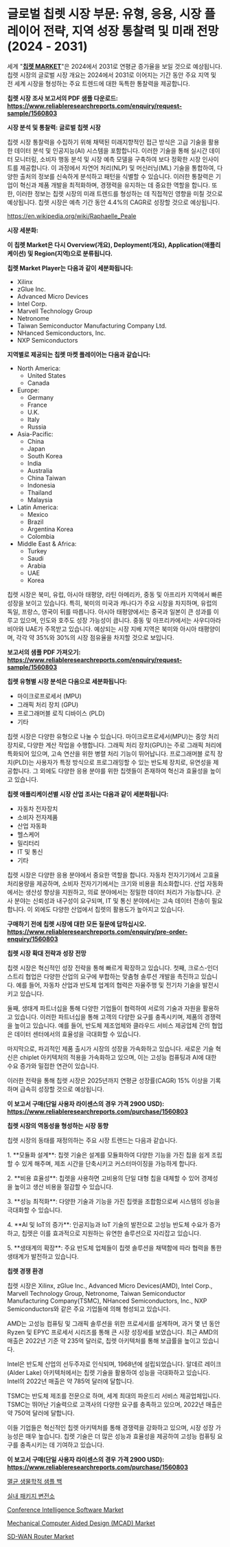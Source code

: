 <p><h1>글로벌 칩렛 시장 부문: 유형, 응용, 시장 플레이어 전략, 지역 성장 통찰력 및 미래 전망 (2024 - 2031)</h1></p><p>세계 "<strong><a href="https://www.reliableresearchreports.com/chiplets-r1560803">칩렛 MARKET</a></strong>"은 2024에서 2031로 연평균 증가율을 보일 것으로 예상됩니다. 칩렛 시장의 글로벌 시장 개요는 2024에서 2031로 이어지는 기간 동안 주요 지역 및 전 세계 시장을 형성하는 주요 트렌드에 대한 독특한 통찰력을 제공합니다.</p>
<p><strong>칩렛 시장 조사 보고서의 PDF 샘플 다운로드: <a href="https://www.reliableresearchreports.com/enquiry/request-sample/1560803">https://www.reliableresearchreports.com/enquiry/request-sample/1560803</a></strong></p>
<p><strong>시장 분석 및 통찰력: 글로벌 칩렛 시장</strong></p>
<p><p>칩렛 시장 통찰력을 수집하기 위해 채택된 미래지향적인 접근 방식은 고급 기술을 활용한 데이터 분석 및 인공지능(AI) 시스템을 포함합니다. 이러한 기술을 통해 실시간 데이터 모니터링, 소비자 행동 분석 및 시장 예측 모델을 구축하여 보다 정확한 시장 인사이트를 제공합니다. 이 과정에서 자연어 처리(NLP) 및 머신러닝(ML) 기술을 통합하여, 다양한 출처의 정보를 신속하게 분석하고 패턴을 식별할 수 있습니다. 이러한 통찰력은 기업이 혁신과 제품 개발을 최적화하며, 경쟁력을 유지하는 데 중요한 역할을 합니다. 또한, 이러한 정보는 칩렛 시장의 미래 트렌드를 형성하는 데 직접적인 영향을 미칠 것으로 예상됩니다. 칩렛 시장은 예측 기간 동안 4.4%의 CAGR로 성장할 것으로 예상됩니다.</p></p>
<p><a href="%7CAUTHORITHY_DOMAIN_URL%7C">https://en.wikipedia.org/wiki/Raphaelle_Peale</a></p>
<p><strong>시장 세분화:</strong></p>
<p><strong>이 칩렛 Market은 다시 Overview(개요), Deployment(개요), Application(애플리케이션) 및 Region(지역)으로 분류됩니다.</strong></p>
<p><strong>칩렛 Market Player는 다음과 같이 세분화됩니다:</strong></p>
<p><ul><li>Xilinx</li><li>zGlue Inc.</li><li>Advanced Micro Devices</li><li>Intel Corp.</li><li>Marvell Technology Group</li><li>Netronome</li><li>Taiwan Semiconductor Manufacturing Company Ltd.</li><li>NHanced Semiconductors, Inc.</li><li>NXP Semiconductors</li></ul></p>
<p><strong>지역별로 제공되는 칩렛 마켓 플레이어는 다음과 같습니다:</strong></p>
<p><ul>
    <li>
        North America:
        <ul>
            <li>United States</li>
            <li>Canada</li>
        </ul>
    </li>
    <li>
        Europe:
        <ul>
            <li>Germany</li>
            <li>France</li>
            <li>U.K.</li>
            <li>Italy</li>
            <li>Russia</li>
        </ul>
    </li>
    <li>
        Asia-Pacific:
        <ul>
            <li>China</li>
            <li>Japan</li>
            <li>South Korea</li>
            <li>India</li>
            <li>Australia</li>
            <li>China Taiwan</li>
            <li>Indonesia</li>
            <li>Thailand</li>
            <li>Malaysia</li>
        </ul>
    </li>
    <li>
        Latin America:
        <ul>
            <li>Mexico</li>
            <li>Brazil</li>
            <li>Argentina Korea</li>
            <li>Colombia</li>
        </ul>
    </li>
    <li>
        Middle East & Africa:
        <ul>
            <li>Turkey</li>
            <li>Saudi</li>
            <li>Arabia</li>
            <li>UAE</li>
            <li>Korea</li>
        </ul>
    </li>
    </ul></p>
<p><p>칩렛 시장은 북미, 유럽, 아시아 태평양, 라틴 아메리카, 중동 및 아프리카 지역에서 빠른 성장을 보이고 있습니다. 특히, 북미의 미국과 캐나다가 주요 시장을 차지하며, 유럽의 독일, 프랑스, 영국이 뒤를 따릅니다. 아시아 태평양에서는 중국과 일본이 큰 성과를 이루고 있으며, 인도와 호주도 성장 가능성이 큽니다. 중동 및 아프리카에서는 사우디아라비아와 UAE가 주목받고 있습니다. 예상되는 시장 지배 지역은 북미와 아시아 태평양이며, 각각 약 35%와 30%의 시장 점유율을 차지할 것으로 보입니다.</p></p>
<p><strong>보고서의 샘플 PDF 가져오기: <a href="https://www.reliableresearchreports.com/enquiry/request-sample/1560803">https://www.reliableresearchreports.com/enquiry/request-sample/1560803</a></strong></p>
<p><strong>칩렛 유형별 시장 분석은 다음으로 세분화됩니다:</strong></p>
<p><ul><li>마이크로프로세서 (MPU)</li><li>그래픽 처리 장치 (GPU)</li><li>프로그래머블 로직 디바이스 (PLD)</li><li>기타</li></ul></p>
<p><p>칩렛 시장은 다양한 유형으로 나눌 수 있습니다. 마이크로프로세서(MPU)는 중앙 처리 장치로, 다양한 계산 작업을 수행합니다. 그래픽 처리 장치(GPU)는 주로 그래픽 처리에 특화되어 있으며, 고속 연산을 위한 병렬 처리 기능이 뛰어납니다. 프로그래머블 로직 장치(PLD)는 사용자가 특정 방식으로 프로그래밍할 수 있는 반도체 장치로, 유연성을 제공합니다. 그 외에도 다양한 응용 분야를 위한 칩렛들이 존재하여 혁신과 효율성을 높이고 있습니다.</p></p>
<p><strong>칩렛 애플리케이션별 시장 산업 조사는 다음과 같이 세분화됩니다:</strong></p>
<p><ul><li>자동차 전자장치</li><li>소비자 전자제품</li><li>산업 자동화</li><li>헬스케어</li><li>밀리터리</li><li>IT 및 통신</li><li>기타</li></ul></p>
<p><p>칩렛 시장은 다양한 응용 분야에서 중요한 역할을 합니다. 자동차 전자기기에서 고효율 처리용량을 제공하며, 소비자 전자기기에서는 크기와 비용을 최소화합니다. 산업 자동화에서는 생산성 향상을 지원하고, 의료 분야에서는 정밀한 데이터 처리가 가능합니다. 군사 분야는 신뢰성과 내구성이 요구되며, IT 및 통신 분야에서는 고속 데이터 전송이 필요합니다. 이 외에도 다양한 산업에서 칩렛의 활용도가 높아지고 있습니다.</p></p>
<p><strong>구매하기 전에 칩렛 시장에 대한 모든 질문에 답하십시오. <a href="https://www.reliableresearchreports.com/enquiry/pre-order-enquiry/1560803">https://www.reliableresearchreports.com/enquiry/pre-order-enquiry/1560803</a></strong></p>
<p><strong>칩렛 시장 확대 전략과 성장 전망</strong></p>
<p><p>칩렛 시장은 혁신적인 성장 전략을 통해 빠르게 확장하고 있습니다. 첫째, 크로스-인더스트리 협업은 다양한 산업의 요구에 부합하는 맞춤형 솔루션 개발을 촉진하고 있습니다. 예를 들어, 자동차 산업과 반도체 업계의 협력은 자율주행 및 전기차 기술을 발전시키고 있습니다.</p><p>둘째, 생태계 파트너십을 통해 다양한 기업들이 협력하여 서로의 기술과 자원을 활용하고 있습니다. 이러한 파트너십을 통해 고객의 다양한 요구를 충족시키며, 제품의 경쟁력을 높이고 있습니다. 예를 들어, 반도체 제조업체와 클라우드 서비스 제공업체 간의 협업은 데이터 센터에서의 효율성을 극대화할 수 있습니다.</p><p>마지막으로, 파괴적인 제품 출시가 시장의 성장을 가속화하고 있습니다. 새로운 기술 혁신은 chiplet 아키텍처의 적용을 가속화하고 있으며, 이는 고성능 컴퓨팅과 AI에 대한 수요 증가와 밀접한 연관이 있습니다.</p><p>이러한 전략을 통해 칩렛 시장은 2025년까지 연평균 성장률(CAGR) 15% 이상을 기록하며 급속히 성장할 것으로 예상됩니다.</p></p>
<p><strong>이 보고서 구매(단일 사용자 라이센스의 경우 가격 2900 USD): <a href="https://www.reliableresearchreports.com/purchase/1560803">https://www.reliableresearchreports.com/purchase/1560803</a></strong></p>
<p><strong>칩렛 시장의 역동성을 형성하는 시장 동향</strong></p>
<p><p>칩렛 시장의 동태를 재정의하는 주요 시장 트렌드는 다음과 같습니다.</p><p>1. **모듈화 설계**: 칩렛 기술은 설계를 모듈화하여 다양한 기능을 가진 칩을 쉽게 조립할 수 있게 해주며, 제조 시간을 단축시키고 커스터마이징을 가능하게 합니다.</p><p>2. **비용 효율성**: 칩렛을 사용하면 고비용의 단일 대형 칩을 대체할 수 있어 경제성을 높이고 생산 비용을 절감할 수 있습니다.</p><p>3. **성능 최적화**: 다양한 기술과 기능을 가진 칩렛을 조합함으로써 시스템의 성능을 극대화할 수 있습니다. </p><p>4. **AI 및 IoT의 증가**: 인공지능과 IoT 기술의 발전으로 고성능 반도체 수요가 증가하고, 칩렛은 이를 효과적으로 지원하는 유연한 솔루션으로 자리잡고 있습니다. </p><p>5. **생태계의 확장**: 주요 반도체 업체들이 칩렛 솔루션을 채택함에 따라 협력을 통한 생태계가 발전하고 있습니다.</p></p>
<p><strong>칩렛 경쟁 환경</strong></p>
<p><p>칩렛 시장은 Xilinx, zGlue Inc., Advanced Micro Devices(AMD), Intel Corp., Marvell Technology Group, Netronome, Taiwan Semiconductor Manufacturing Company(TSMC), NHanced Semiconductors, Inc., NXP Semiconductors와 같은 주요 기업들에 의해 형성되고 있습니다. </p><p>AMD는 고성능 컴퓨팅 및 그래픽 솔루션을 위한 프로세서를 설계하며, 과거 몇 년 동안 Ryzen 및 EPYC 프로세서 시리즈를 통해 큰 시장 성장세를 보였습니다. 최근 AMD의 매출은 2022년 기준 약 235억 달러로, 칩렛 아키텍처를 통해 보급률을 높이고 있습니다.</p><p>Intel은 반도체 산업의 선두주자로 인식되며, 1968년에 설립되었습니다. 알데르 레이크(Alder Lake) 아키텍처에서는 칩렛 기술을 활용하여 성능을 극대화하고 있습니다. Intel의 2022년 매출은 약 785억 달러에 달합니다.</p><p>TSMC는 반도체 제조를 전문으로 하며, 세계 최대의 파운드리 서비스 제공업체입니다. TSMC는 뛰어난 기술력으로 고객사의 다양한 요구를 충족하고 있으며, 2022년 매출은 약 750억 달러에 달합니다. </p><p>이들 기업들은 혁신적인 칩렛 아키텍처를 통해 경쟁력을 강화하고 있으며, 시장 성장 가능성은 매우 높습니다. 칩렛 기술은 더 많은 성능과 효율성을 제공하여 고성능 컴퓨팅 요구를 충족시키는 데 기여하고 있습니다.</p></p>
<p><strong>이 보고서 구매(단일 사용자 라이센스의 경우 가격 2900 USD): <a href="https://www.reliableresearchreports.com/purchase/1560803">https://www.reliableresearchreports.com/purchase/1560803</a></strong></p>
<p><p><a href="https://medium.com/@iansanftyord09878/%EC%84%B8%EA%B3%84-sterile-biological-sample-bags-market-%EC%9D%80-2024%EC%97%90%EC%84%9C-2031%EB%A1%9C-%EC%97%B0%ED%8F%89%EA%B7%A0-%EC%A6%9D%EA%B0%80%EC%9C%A8%EC%9D%84-%EB%B3%B4%EC%9D%BC-%EA%B2%83%EC%9C%BC%EB%A1%9C-%EC%98%88%EC%83%81%EB%90%A9%EB%8B%88%EB%8B%A4-e893e0d43adb">멸균 생물학적 샘플 백</a></p><p><a href="https://medium.com/@iansanftyord09878/%EC%84%B8%EA%B3%84-indoor-packaged-substation-market-%EC%9D%80-2024%EC%97%90%EC%84%9C-2031%EB%A1%9C-%EC%97%B0%ED%8F%89%EA%B7%A0-%EC%A6%9D%EA%B0%80%EC%9C%A8%EC%9D%84-%EB%B3%B4%EC%9D%BC-%EA%B2%83%EC%9C%BC%EB%A1%9C-%EC%98%88%EC%83%81%EB%90%A9%EB%8B%88%EB%8B%A4-ae6b9f37c2ac">실내 패키지 변전소</a></p><p><a href="https://www.linkedin.com/pulse/mapping-conference-intelligence-software-market-trends-challenges-zzcie?trackingId=EK40IPt6RCeUJa5Oy%2FwlDw%3D%3D">Conference Intelligence Software Market</a></p><p><a href="https://issuu.com/reportprime-2/docs/mechanical-computer-aided-design-mc_5b1ebeccf51d39">Mechanical Computer Aided Design (MCAD) Market</a></p><p><a href="https://issuu.com/reportprime-2/docs/sd-wan-router-market-size-2030.pptx_50ca5d8de4b4a3">SD-WAN Router Market</a></p></p>